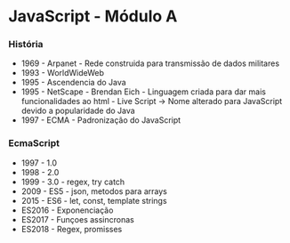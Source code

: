 # JavaScript - Módulo A

### História
- 1969 - Arpanet - Rede construida para transmissão de dados militares
- 1993 - WorldWideWeb
- 1995 - Ascendencia do Java
- 1995 -  NetScape - Brendan Eich - Linguagem criada para dar mais funcionalidades ao html - Live Script -> Nome alterado para JavaScript devido a popularidade do Java
- 1997 - ECMA - Padronização do JavaScript

### EcmaScript 
- 1997 - 1.0
- 1998 - 2.0
- 1999 - 3.0 - regex, try catch
- 2009 - ES5 - json, metodos para arrays
- 2015 - ES6 - let, const, template strings
- ES2016 - Exponenciação
- ES2017 - Funçoes assincronas
- ES2018 - Regex, promisses